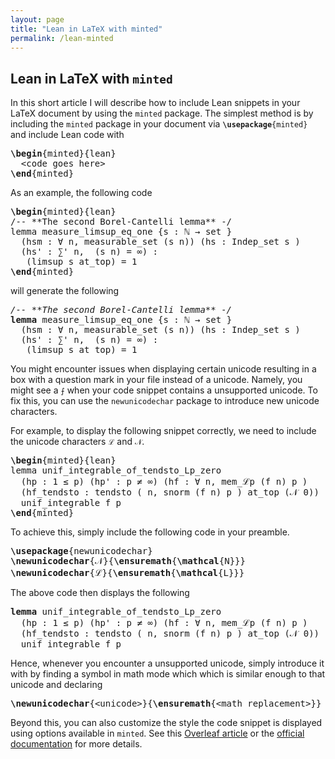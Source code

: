 ```yaml
---
layout: page
title: "Lean in LaTeX with minted"
permalink: /lean-minted
---
```


<html lang='en-US' xml:lang='en-US'> 
<head><title>Lean in LaTeX with minted</title> 
<!-- <meta charset='utf-8' /> 
<meta content='TeX4ht (https://tug.org/tex4ht/)' name='generator' /> 
<meta content='width=device-width,initial-scale=1' name='viewport' /> 
<link href='main.css' rel='stylesheet' type='text/css' />  -->
</head><body>
<div class='maketitle'>                                                            

<h2 class='titleHead'>Lean in LaTeX with
<span id='textcolor1'><code class='minted-inline'>minted<!--  --></code></span></h2>
</div>
<!-- l. 37 --><p class='noindent'>In this short article I will describe how to include Lean snippets in your LaTeX document by using the
<code class='minted-inline'>minted<!--  --></code> package. The simplest
method is by including the <code class='minted-inline'>minted<!--  --></code>
package in your document via <code class='minted-inline'><span id='textcolor2'><strong>\usepackage</strong></span><span id='textcolor3'>{</span>minted<span id='textcolor4'>}</span><!--  --></code>
and include Lean code with
</p>
<pre class='fancyvrb' id='fancyvrb1'><a id='x1-11r1'></a><span id='textcolor5'><strong>\begin</strong></span><span id='textcolor6'><span class='ec-lmtt-10'>{</span></span><span class='ec-lmtt-10'>minted</span><span id='textcolor7'><span class='ec-lmtt-10'>}{</span></span><span class='ec-lmtt-10'>lean</span><span id='textcolor8'><span class='ec-lmtt-10'>}</span></span> 
<a id='x1-13r2'></a><span class='ec-lmtt-10'>  &lt;code goes here&gt;</span> 
<a id='x1-15r3'></a><span id='textcolor9'><strong>\end</strong></span><span id='textcolor10'><span class='ec-lmtt-10'>{</span></span><span class='ec-lmtt-10'>minted</span><span id='textcolor11'><span class='ec-lmtt-10'>}</span></span></pre>
<!-- l. 46 --><p class='noindent'>As an example, the following code
</p>
<pre class='fancyvrb' id='fancyvrb2'><a id='x1-24r1'></a><span id='textcolor12'><strong>\begin</strong></span><span id='textcolor13'><span class='ec-lmtt-10'>{</span></span><span class='ec-lmtt-10'>minted</span><span id='textcolor14'><span class='ec-lmtt-10'>}{</span></span><span class='ec-lmtt-10'>lean</span><span id='textcolor15'><span class='ec-lmtt-10'>}</span></span> 
<a id='x1-26r2'></a><span class='ec-lmtt-10'>/-- **The second Borel-Cantelli lemma** -/</span> 
<a id='x1-28r3'></a><span class='ec-lmtt-10'>lemma measure</span><span id='textcolor16'><span class='ec-lmtt-10'>_</span></span><span class='ec-lmtt-10'>limsup</span><span id='textcolor17'><span class='ec-lmtt-10'>_</span></span><span class='ec-lmtt-10'>eq</span><span id='textcolor18'><span class='ec-lmtt-10'>_</span></span><span class='ec-lmtt-10'>one </span><span id='textcolor19'><span class='ec-lmtt-10'>{</span></span><span class='ec-lmtt-10'>s : ℕ → set </span><span id='textcolor20'><span class='ec-lmtt-10'>}</span></span> 
<a id='x1-30r4'></a><span class='ec-lmtt-10'>  (hsm : ∀ n, measurable</span><span id='textcolor21'><span class='ec-lmtt-10'>_</span></span><span class='ec-lmtt-10'>set (s n)) (hs : Indep</span><span id='textcolor22'><span class='ec-lmtt-10'>_</span></span><span class='ec-lmtt-10'>set s )</span> 
<a id='x1-32r5'></a><span class='ec-lmtt-10'>  (hs</span><span class='ts1-lmtt10-'>'</span><span class='ec-lmtt-10'> : ∑</span><span class='ts1-lmtt10-'>'</span><span class='ec-lmtt-10'> n,  (s n) = ∞) :</span> 
<a id='x1-34r6'></a><span class='ec-lmtt-10'>   (limsup s at</span><span id='textcolor23'><span class='ec-lmtt-10'>_</span></span><span class='ec-lmtt-10'>top) = 1</span> 
<a id='x1-36r7'></a><span id='textcolor24'><strong>\end</strong></span><span id='textcolor25'><span class='ec-lmtt-10'>{</span></span><span class='ec-lmtt-10'>minted</span><span id='textcolor26'><span class='ec-lmtt-10'>}</span></span></pre>
<!-- l. 57 --><p class='noindent'>will generate the following
</p>
<pre class='fancyvrb' id='fancyvrb3'><a id='x1-43r1'></a><span id='textcolor27'><i>/-- **The second Borel-Cantelli lemma** -/</i></span> 
<a id='x1-45r2'></a><span id='textcolor28'><strong>lemma</strong></span><span class='ec-lmtt-10'> measure_limsup_eq_one </span><span id='textcolor29'><span class='ec-lmtt-10'>{</span></span><span class='ec-lmtt-10'>s </span><span id='textcolor30'><span class='ec-lmtt-10'>:</span></span><span class='ec-lmtt-10'> ℕ </span><span id='textcolor31'><span class='ec-lmtt-10'>→</span></span><span class='ec-lmtt-10'> set </span><span id='textcolor32'></span><span id='textcolor33'><span class='ec-lmtt-10'>}</span></span> 
<a id='x1-47r3'></a><span class='ec-lmtt-10'>  </span><span id='textcolor34'><span class='ec-lmtt-10'>(</span></span><span class='ec-lmtt-10'>hsm </span><span id='textcolor35'><span class='ec-lmtt-10'>:</span></span><span class='ec-lmtt-10'> </span><span id='textcolor36'><span class='ec-lmtt-10'>∀</span></span><span class='ec-lmtt-10'> n</span><span id='textcolor37'><span class='ec-lmtt-10'>,</span></span><span class='ec-lmtt-10'> measurable_set </span><span id='textcolor38'><span class='ec-lmtt-10'>(</span></span><span class='ec-lmtt-10'>s n</span><span id='textcolor39'><span class='ec-lmtt-10'>))</span></span><span class='ec-lmtt-10'> </span><span id='textcolor40'><span class='ec-lmtt-10'>(</span></span><span class='ec-lmtt-10'>hs </span><span id='textcolor41'><span class='ec-lmtt-10'>:</span></span><span class='ec-lmtt-10'> Indep_set s </span><span id='textcolor42'><span class='ec-lmtt-10'>)</span></span> 
<a id='x1-49r4'></a><span class='ec-lmtt-10'>  </span><span id='textcolor43'><span class='ec-lmtt-10'>(</span></span><span class='ec-lmtt-10'>hs</span><span class='ts1-lmtt10-'>'</span><span class='ec-lmtt-10'> </span><span id='textcolor44'><span class='ec-lmtt-10'>:</span></span><span class='ec-lmtt-10'> </span><span id='textcolor45'><span class='ec-lmtt-10'>∑</span><span class='ts1-lmtt10-'>'</span></span><span class='ec-lmtt-10'> n</span><span id='textcolor46'><span class='ec-lmtt-10'>,</span></span><span class='ec-lmtt-10'>  </span><span id='textcolor47'><span class='ec-lmtt-10'>(</span></span><span class='ec-lmtt-10'>s n</span><span id='textcolor48'><span class='ec-lmtt-10'>)</span></span><span class='ec-lmtt-10'> </span><span id='textcolor49'><span class='ec-lmtt-10'>=</span></span><span class='ec-lmtt-10'> </span><span id='textcolor50'><span class='ec-lmtt-10'>∞</span></span><span id='textcolor51'><span class='ec-lmtt-10'>)</span></span><span class='ec-lmtt-10'> </span><span id='textcolor52'><span class='ec-lmtt-10'>:</span></span> 
<a id='x1-51r5'></a><span class='ec-lmtt-10'>   </span><span id='textcolor53'><span class='ec-lmtt-10'>(</span></span><span class='ec-lmtt-10'>limsup s at_top</span><span id='textcolor54'><span class='ec-lmtt-10'>)</span></span><span class='ec-lmtt-10'> </span><span id='textcolor55'><span class='ec-lmtt-10'>=</span></span><span class='ec-lmtt-10'> </span><span id='textcolor56'><span class='ec-lmtt-10'>1</span></span></pre>
<!-- l. 66 --><p class='noindent'>You might encounter issues when displaying certain unicode resulting in a box
with a question mark in your file instead of a unicode. Namely, you might see a
<code class='minted-inline'><span id='textcolor57'>⨍</span><!--  --></code>
when your code snippet contains a unsupported unicode. To fix this, you can use the
<code class='minted-inline'>newunicodechar<!--  --></code>
package to introduce new unicode characters.
</p><!-- l. 71 --><p class='noindent'>For example, to display the following snippet correctly, we need to include the unicode characters
<code class='minted-inline'>ℒ<!--  --></code> and
<code class='minted-inline'><span id='textcolor58'>𝒩</span><!--  --></code>.
</p>
<pre class='fancyvrb' id='fancyvrb4'><a id='x1-63r1'></a><span id='textcolor59'><strong>\begin</strong></span><span id='textcolor60'><span class='ec-lmtt-10'>{</span></span><span class='ec-lmtt-10'>minted</span><span id='textcolor61'><span class='ec-lmtt-10'>}{</span></span><span class='ec-lmtt-10'>lean</span><span id='textcolor62'><span class='ec-lmtt-10'>}</span></span> 
<a id='x1-65r2'></a><span class='ec-lmtt-10'>lemma unif</span><span id='textcolor63'><span class='ec-lmtt-10'>_</span></span><span class='ec-lmtt-10'>integrable</span><span id='textcolor64'><span class='ec-lmtt-10'>_</span></span><span class='ec-lmtt-10'>of</span><span id='textcolor65'><span class='ec-lmtt-10'>_</span></span><span class='ec-lmtt-10'>tendsto</span><span id='textcolor66'><span class='ec-lmtt-10'>_</span></span><span class='ec-lmtt-10'>Lp</span><span id='textcolor67'><span class='ec-lmtt-10'>_</span></span><span class='ec-lmtt-10'>zero</span> 
<a id='x1-67r3'></a><span class='ec-lmtt-10'>  (hp : 1 ≤ p) (hp</span><span class='ts1-lmtt10-'>'</span><span class='ec-lmtt-10'> : p ≠ ∞) (hf : ∀ n, mem</span><span id='textcolor68'><span class='ec-lmtt-10'>_</span></span><span class='cmsy-10'>ℒ</span><span class='ec-lmtt-10'>p (f n) p )</span> 
<a id='x1-69r4'></a><span class='ec-lmtt-10'>  (hf</span><span id='textcolor69'><span class='ec-lmtt-10'>_</span></span><span class='ec-lmtt-10'>tendsto : tendsto ( n, snorm (f n) p ) at</span><span id='textcolor70'><span class='ec-lmtt-10'>_</span></span><span class='ec-lmtt-10'>top (</span><span class='cmsy-10'>𝒩</span><span class='ec-lmtt-10'> 0)) :</span> 
<a id='x1-71r5'></a><span class='ec-lmtt-10'>  unif</span><span id='textcolor71'><span class='ec-lmtt-10'>_</span></span><span class='ec-lmtt-10'>integrable f p </span> 
<a id='x1-73r6'></a><span id='textcolor72'><strong>\end</strong></span><span id='textcolor73'><span class='ec-lmtt-10'>{</span></span><span class='ec-lmtt-10'>minted</span><span id='textcolor74'><span class='ec-lmtt-10'>}</span></span></pre>
                                                                            

                                                                            
<!-- l. 82 --><p class='noindent'>To achieve this, simply include the following code in your preamble.
</p>
<pre class='fancyvrb' id='fancyvrb5'><a id='x1-78r1'></a><span id='textcolor75'><strong>\usepackage</strong></span><span id='textcolor76'><span class='ec-lmtt-10'>{</span></span><span class='ec-lmtt-10'>newunicodechar</span><span id='textcolor77'><span class='ec-lmtt-10'>}</span></span> 
<a id='x1-80r2'></a><span id='textcolor78'><strong>\newunicodechar</strong></span><span id='textcolor79'><span class='ec-lmtt-10'>{</span></span><span class='cmsy-10'>𝒩</span><span id='textcolor80'><span class='ec-lmtt-10'>}{</span></span><span id='textcolor81'><strong>\ensuremath</strong></span><span id='textcolor82'><span class='ec-lmtt-10'>{</span></span><span id='textcolor83'><strong>\mathcal</strong></span><span id='textcolor84'><span class='ec-lmtt-10'>{</span></span><span class='ec-lmtt-10'>N</span><span id='textcolor85'><span class='ec-lmtt-10'>}}}</span></span> 
<a id='x1-82r3'></a><span id='textcolor86'><strong>\newunicodechar</strong></span><span id='textcolor87'><span class='ec-lmtt-10'>{</span></span><span class='cmsy-10'>ℒ</span><span id='textcolor88'><span class='ec-lmtt-10'>}{</span></span><span id='textcolor89'><strong>\ensuremath</strong></span><span id='textcolor90'><span class='ec-lmtt-10'>{</span></span><span id='textcolor91'><strong>\mathcal</strong></span><span id='textcolor92'><span class='ec-lmtt-10'>{</span></span><span class='ec-lmtt-10'>L</span><span id='textcolor93'><span class='ec-lmtt-10'>}}}</span></span></pre>
<!-- l. 89 --><p class='noindent'>The above code then displays the following
</p>
<pre class='fancyvrb' id='fancyvrb6'><a id='x1-88r1'></a><span id='textcolor94'><strong>lemma</strong></span><span class='ec-lmtt-10'> unif_integrable_of_tendsto_Lp_zero</span> 
<a id='x1-90r2'></a><span class='ec-lmtt-10'>  </span><span id='textcolor95'><span class='ec-lmtt-10'>(</span></span><span class='ec-lmtt-10'>hp </span><span id='textcolor96'><span class='ec-lmtt-10'>:</span></span><span class='ec-lmtt-10'> </span><span id='textcolor97'><span class='ec-lmtt-10'>1</span></span><span class='ec-lmtt-10'> </span><span id='textcolor98'><span class='ec-lmtt-10'>≤</span></span><span class='ec-lmtt-10'> p</span><span id='textcolor99'><span class='ec-lmtt-10'>)</span></span><span class='ec-lmtt-10'> </span><span id='textcolor100'><span class='ec-lmtt-10'>(</span></span><span class='ec-lmtt-10'>hp</span><span class='ts1-lmtt10-'>'</span><span class='ec-lmtt-10'> </span><span id='textcolor101'><span class='ec-lmtt-10'>:</span></span><span class='ec-lmtt-10'> p </span><span id='textcolor102'><span class='ec-lmtt-10'>≠</span></span><span class='ec-lmtt-10'> </span><span id='textcolor103'><span class='ec-lmtt-10'>∞</span></span><span id='textcolor104'><span class='ec-lmtt-10'>)</span></span><span class='ec-lmtt-10'> </span><span id='textcolor105'><span class='ec-lmtt-10'>(</span></span><span class='ec-lmtt-10'>hf </span><span id='textcolor106'><span class='ec-lmtt-10'>:</span></span><span class='ec-lmtt-10'> </span><span id='textcolor107'><span class='ec-lmtt-10'>∀</span></span><span class='ec-lmtt-10'> n</span><span id='textcolor108'><span class='ec-lmtt-10'>,</span></span><span class='ec-lmtt-10'> mem_</span><span class='cmsy-10'>ℒ</span><span class='ec-lmtt-10'>p </span><span id='textcolor109'><span class='ec-lmtt-10'>(</span></span><span class='ec-lmtt-10'>f n</span><span id='textcolor110'><span class='ec-lmtt-10'>)</span></span><span class='ec-lmtt-10'> p </span><span id='textcolor111'><span class='ec-lmtt-10'>)</span></span> 
<a id='x1-92r3'></a><span class='ec-lmtt-10'>  </span><span id='textcolor112'><span class='ec-lmtt-10'>(</span></span><span class='ec-lmtt-10'>hf_tendsto </span><span id='textcolor113'><span class='ec-lmtt-10'>:</span></span><span class='ec-lmtt-10'> tendsto </span><span id='textcolor114'><span class='ec-lmtt-10'>(</span></span><span id='textcolor115'></span><span class='ec-lmtt-10'> n</span><span id='textcolor116'><span class='ec-lmtt-10'>,</span></span><span class='ec-lmtt-10'> snorm </span><span id='textcolor117'><span class='ec-lmtt-10'>(</span></span><span class='ec-lmtt-10'>f n</span><span id='textcolor118'><span class='ec-lmtt-10'>)</span></span><span class='ec-lmtt-10'> p </span><span id='textcolor119'><span class='ec-lmtt-10'>)</span></span><span class='ec-lmtt-10'> at_top </span><span id='textcolor120'><span class='ec-lmtt-10'>(</span></span><span id='textcolor121'><span class='cmsy-10'>𝒩</span></span><span class='ec-lmtt-10'> </span><span id='textcolor122'><span class='ec-lmtt-10'>0</span></span><span id='textcolor123'><span class='ec-lmtt-10'>))</span></span><span class='ec-lmtt-10'> </span><span id='textcolor124'><span class='ec-lmtt-10'>:</span></span> 
<a id='x1-94r4'></a><span class='ec-lmtt-10'>  unif_integrable f p </span></pre>
<!-- l. 96 --><p class='noindent'>Hence, whenever you encounter a unsupported unicode, simply introduce it with by
finding a symbol in math mode which which is similar enough to that unicode and
declaring
</p>
<pre class='fancyvrb' id='fancyvrb7'><a id='x1-97r1'></a><span id='textcolor125'><strong>\newunicodechar</strong></span><span id='textcolor126'><span class='ec-lmtt-10'>{</span></span><span class='ec-lmtt-10'>&lt;unicode&gt;</span><span id='textcolor127'><span class='ec-lmtt-10'>}{</span></span><span id='textcolor128'><strong>\ensuremath</strong></span><span id='textcolor129'><span class='ec-lmtt-10'>{</span></span><span class='ec-lmtt-10'>&lt;math replacement&gt;</span><span id='textcolor130'><span class='ec-lmtt-10'>}}</span></span></pre>
<!-- l. 103 --><p class='noindent'>Beyond this, you can also customize the style the code snippet is displayed using options available
in <code class='minted-inline'>minted<!--  --></code>. See
this <a href='https://www.overleaf.com/learn/latex/Code_Highlighting_with_minted'>Overleaf article</a> or the <a href='https://tug.ctan.org/macros/latex/contrib/minted/minted.pdf'>official documentation</a> for more details.
</p>
 
</body> 
</html>
